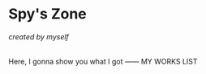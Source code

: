 Spy's Zone 
=======================
###### created by myself
Here, I gonna show you what I got —— MY WORKS LIST
